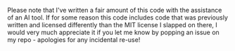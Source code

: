 Please note that I've written a fair amount of this code with the assistance of an AI tool. If for some reason this code includes code that was previously written and licensed differently than the MIT license I slapped on there, I would very much appreciate it if you let me know by popping an issue on my repo - apologies for any incidental re-use!
